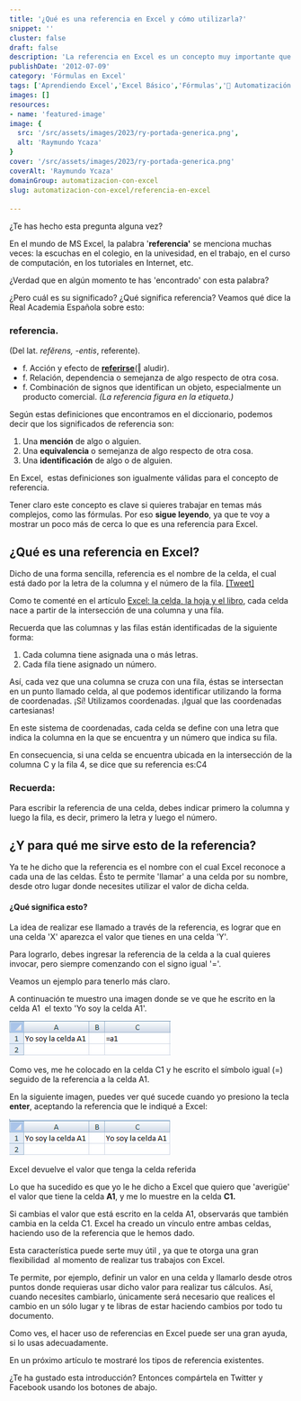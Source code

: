 ```yaml
---
title: '¿Qué es una referencia en Excel y cómo utilizarla?'
snippet: ''
cluster: false
draft: false 
description: 'La referencia en Excel es un concepto muy importante que tienes que comprender, antes de empezar con las fórmulas. ¿Te animas?'
publishDate: '2012-07-09'
category: 'Fórmulas en Excel'
tags: ['Aprendiendo Excel','Excel Básico','Fórmulas','🤖 Automatización con Excel']
images: []
resources: 
- name: 'featured-image'
image: {
  src: '/src/assets/images/2023/ry-portada-generica.png',
  alt: 'Raymundo Ycaza'
}
cover: '/src/assets/images/2023/ry-portada-generica.png'
coverAlt: 'Raymundo Ycaza'
domainGroup: automatizacion-con-excel
slug: automatizacion-con-excel/referencia-en-excel

---
```


¿Te has hecho esta pregunta alguna vez?

En el mundo de MS Excel, la palabra '**referencia'** se menciona muchas veces: la escuchas en el colegio, en la univesidad, en el trabajo, en el curso de computación, en los tutoriales en Internet, etc.

¿Verdad que en algún momento te has 'encontrado' con esta palabra?

¿Pero cuál es su significado? ¿Qué significa referencia? Veamos qué dice la Real Academia Española sobre esto:

### referencia.

(Del lat. _refĕrens, -entis_, referente).

- f. Acción y efecto de [**referirse**](http://lema.rae.es/drae/srv/search?id=ZdXhBTxqGDXX2hkm7WSS#0_7)(‖ aludir).
- f. Relación, dependencia o semejanza de algo respecto de otra cosa.
- f. Combinación de signos que identifican un objeto, especialmente un producto comercial. _(La referencia figura en la etiqueta.)_

Según estas definiciones que encontramos en el diccionario, podemos decir que los significados de referencia son:

1. Una **mención** de algo o alguien.
2. Una **equivalencia** o semejanza de algo respecto de otra cosa.
3. Una **identificación** de algo o de alguien.

En Excel,  estas definiciones son igualmente válidas para el concepto de referencia.

Tener claro este concepto es clave si quieres trabajar en temas más complejos, como las fórmulas. Por eso **sigue leyendo**, ya que te voy a mostrar un poco más de cerca lo que es una referencia para Excel.

## ¿Qué es una referencia en Excel?

Dicho de una forma sencilla, referencia es el nombre de la celda, el cual está dado por la letra de la columna y el número de la fila. [\[Tweet\]](http://twitter.com/home?status=[..]+referencia+es+el+nombre+de+la+celda,+el+cual+está+dado+por+la+letra+de+la+columna+y+el+número+de+la+fila.+->+https://www.raymundoycaza.com/?p=329 "Envíar a Twitter")

Como te comenté en el artículo [Excel: la celda, la hoja y el libro](https://www.raymundoycaza.com/excel-basico/celda-hoja-libro.html "Excel: La celda, la hoja y el libro."), cada celda nace a partir de la intersección de una columna y una fila.

Recuerda que las columnas y las filas están identificadas de la siguiente forma:

1. Cada columna tiene asignada una o más letras.
2. Cada fila tiene asignado un número.

Así, cada vez que una columna se cruza con una fila, éstas se intersectan en un punto llamado celda, al que podemos identificar utilizando la forma de coordenadas. ¡Sí! Utilizamos coordenadas. ¡Igual que las coordenadas cartesianas!

En este sistema de coordenadas, cada celda se define con una letra que indica la columna en la que se encuentra y un número que indica su fila.

En consecuencia, si una celda se encuentra ubicada en la intersección de la columna C y la fila 4, se dice que su referencia es:C4

### Recuerda:

Para escribir la referencia de una celda, debes indicar primero la columna y luego la fila, es decir, primero la letra y luego el número.

## ¿Y para qué me sirve esto de la referencia?

Ya te he dicho que la referencia es el nombre con el cual Excel reconoce a cada una de las celdas. Ésto te permite 'llamar' a una celda por su nombre, desde otro lugar donde necesites utilizar el valor de dicha celda.

#### ¿Qué significa esto?

La idea de realizar ese llamado a través de la referencia, es lograr que en una celda 'X' aparezca el valor que tienes en una celda 'Y'.

Para lograrlo, debes ingresar la referencia de la celda a la cual quieres invocar, pero siempre comenzando con el signo igual '='.

Veamos un ejemplo para tenerlo más claro.

A continuación te muestro una imagen donde se ve que he escrito en la celda A1  el texto 'Yo soy la celda A1'.

![Ingresando una referencia](/src/assets/images/2023/referencia-ejemplo11.png "Ingresando una referencia")

Como ves, me he colocado en la celda C1 y he escrito el símbolo igual (=) seguido de la referencia a la celda A1.

En la siguiente imagen, puedes ver qué sucede cuando yo presiono la tecla **enter**, aceptando la referencia que le indiqué a Excel:

![Nos devuelve el valor de la celda referida](/src/assets/images/2023/referencia-ejemplo21.png "Nos devuelve el valor de la celda referida")

Excel devuelve el valor que tenga la celda referida

Lo que ha sucedido es que yo le he dicho a Excel que quiero que 'averigüe' el valor que tiene la celda **A1**, y me lo muestre en la celda **C1.**

Si cambias el valor que está escrito en la celda A1, observarás que también cambia en la celda C1. Excel ha creado un vínculo entre ambas celdas, haciendo uso de la referencia que le hemos dado.

Esta característica puede serte muy útil , ya que te otorga una gran flexibilidad  al momento de realizar tus trabajos con Excel.

Te permite, por ejemplo, definir un valor en una celda y llamarlo desde otros puntos donde requieras usar dicho valor para realizar tus cálculos. Así, cuando necesites cambiarlo, únicamente será necesario que realices el cambio en un sólo lugar y te libras de estar haciendo cambios por todo tu documento.

Como ves, el hacer uso de referencias en Excel puede ser una gran ayuda, si lo usas adecuadamente.

En un próximo artículo te mostraré los tipos de referencia existentes.

¿Te ha gustado esta introducción? Entonces compártela en Twitter y Facebook usando los botones de abajo.
